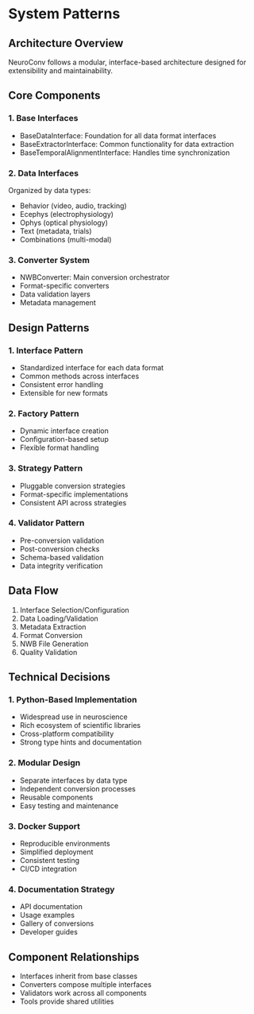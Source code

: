 # System Patterns

## Architecture Overview
NeuroConv follows a modular, interface-based architecture designed for extensibility and maintainability.

## Core Components

### 1. Base Interfaces
- BaseDataInterface: Foundation for all data format interfaces
- BaseExtractorInterface: Common functionality for data extraction
- BaseTemporalAlignmentInterface: Handles time synchronization

### 2. Data Interfaces
Organized by data types:
- Behavior (video, audio, tracking)
- Ecephys (electrophysiology)
- Ophys (optical physiology)
- Text (metadata, trials)
- Combinations (multi-modal)

### 3. Converter System
- NWBConverter: Main conversion orchestrator
- Format-specific converters
- Data validation layers
- Metadata management

## Design Patterns

### 1. Interface Pattern
- Standardized interface for each data format
- Common methods across interfaces
- Consistent error handling
- Extensible for new formats

### 2. Factory Pattern
- Dynamic interface creation
- Configuration-based setup
- Flexible format handling

### 3. Strategy Pattern
- Pluggable conversion strategies
- Format-specific implementations
- Consistent API across strategies

### 4. Validator Pattern
- Pre-conversion validation
- Post-conversion checks
- Schema-based validation
- Data integrity verification

## Data Flow
1. Interface Selection/Configuration
2. Data Loading/Validation
3. Metadata Extraction
4. Format Conversion
5. NWB File Generation
6. Quality Validation

## Technical Decisions

### 1. Python-Based Implementation
- Widespread use in neuroscience
- Rich ecosystem of scientific libraries
- Cross-platform compatibility
- Strong type hints and documentation

### 2. Modular Design
- Separate interfaces by data type
- Independent conversion processes
- Reusable components
- Easy testing and maintenance

### 3. Docker Support
- Reproducible environments
- Simplified deployment
- Consistent testing
- CI/CD integration

### 4. Documentation Strategy
- API documentation
- Usage examples
- Gallery of conversions
- Developer guides

## Component Relationships
- Interfaces inherit from base classes
- Converters compose multiple interfaces
- Validators work across all components
- Tools provide shared utilities
